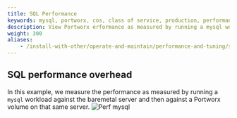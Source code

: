```yaml
---
title: SQL Performance
keywords: mysql, portworx, cos, class of service, production, performance, overhead
description: View Portworx erformance as measured by running a mysql workload against the baremetal server and then against a Portworx volume on that same server.
weight: 300
aliases:
    - /install-with-other/operate-and-maintain/performance-and-tuning/sql/
---
```

## SQL performance overhead
In this example, we measure the performance as measured by running a `mysql` workload against the baremetal server and then against a Portworx volume on that same server.
![Perf mysql](/img/perf-mysql.png)
